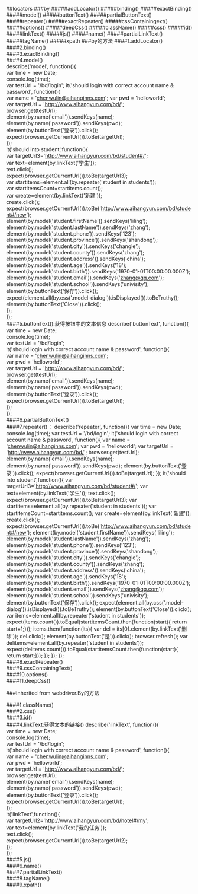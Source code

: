 ##locators
###by
#####addLocator()
#####binding()
#####exactBinding()
#####model()
#####buttonText()
#####partialButtonText()
#####repeater()
#####exactRepeater()
#####cssContainingext()
#####options()
#####deepCss()
#####className()
#####css()
#####id()
#####linkText()
#####js()
#####name()
#####partialLinkText()
#####tagName()
#####xpath
###by的方法
####1.addLocator()  
####2.binding()  
####3.exactBinding()  
####4.model()  
describe('model', function(){  
  var time = new Date;  
  console.log(time);  
  var testUrl = '/bd/login'; 
 it('should login with correct account name & password', function(){  
    var name = 'chenwulin@aihanginns.com'; 
    var pwd = 'helloworld';  
    var targetUrl = 'http://www.aihangyun.com/bd/';  
     browser.get(testUrl);  
    element(by.name('email')).sendKeys(name);  
    element(by.name('password')).sendKeys(pwd);  
    element(by.buttonText('登录')).click();  
    expect(browser.getCurrentUrl()).toBe(targetUrl);  
  });  
    it('should into student',function(){  
    var targetUrl3='http://www.aihangyun.com/bd/student#/';  
    var text=element(by.linkText('学生'));  
    text.click();  
    expect(browser.getCurrentUrl()).toBe(targetUrl3);  
    var startitems=element.all(by.repeater('student in students'));  
    var startitemsCount=startitems.count();  
    var create=element(by.linkText('新建'));  
    create.click();  
    expect(browser.getCurrentUrl()).toBe('http://www.aihangyun.com/bd/student#/new');  
    element(by.model('student.firstName')).sendKeys('liling');  
    element(by.model('student.lastName')).sendKeys('zhang');  
    element(by.model('student.phone')).sendKeys('123');  
    element(by.model('student.province')).sendKeys('shandong');  
    element(by.model('student.city')).sendKeys('changle');  
    element(by.model('student.county')).sendKeys('zhang');  
    element(by.model('student.address')).sendKeys('china');  
    element(by.model('student.age')).sendKeys('18');  
    element(by.model('student.birth')).sendKeys('1970-01-01T00:00:00.000Z');  
    element(by.model('student.email')).sendKeys('zhang@qq.com');  
    element(by.model('student.school')).sendKeys('univisity');  
    element(by.buttonText('保存')).click();  
    expect(element.all(by.css('.model-dialog')).isDisplayed()).toBeTruthy();  
    element(by.buttonText('Close')).click();  
  });  
  });  
####5.buttonText():获得按钮中的文本信息
describe('buttonText', function(){  
  var time = new Date;  
  console.log(time);  
  var testUrl = '/bd/login';  
 it('should login with correct account name & password', function(){  
    var name = 'chenwulin@aihanginns.com';  
    var pwd = 'helloworld';  
    var targetUrl = 'http://www.aihangyun.com/bd/';  
     browser.get(testUrl);  
    element(by.name('email')).sendKeys(name);  
    element(by.name('password')).sendKeys(pwd);  
    element(by.buttonText('登录')).click();  
    expect(browser.getCurrentUrl()).toBe(targetUrl);  
  });  
  });  
####6.partialButtonText()  
####7.repeater()：
describe('repeater', function(){
  var time = new Date;
  console.log(time);
  var testUrl = '/bd/login';
 it('should login with correct account name & password', function(){
    var name = 'chenwulin@aihanginns.com';
    var pwd = 'helloworld';
    var targetUrl = 'http://www.aihangyun.com/bd/';
     browser.get(testUrl);
    element(by.name('email')).sendKeys(name);
    element(by.name('password')).sendKeys(pwd);
    element(by.buttonText('登录')).click();
    expect(browser.getCurrentUrl()).toBe(targetUrl);
  });
    it('should into student',function(){
    var targetUrl3='http://www.aihangyun.com/bd/student#/';
    var text=element(by.linkText('学生'));
    text.click();
    expect(browser.getCurrentUrl()).toBe(targetUrl3);
    var startitems=element.all(by.repeater('student in students'));
    var startitemsCount=startitems.count();
    var create=element(by.linkText('新建'));
    create.click();
    expect(browser.getCurrentUrl()).toBe('http://www.aihangyun.com/bd/student#/new');
    element(by.model('student.firstName')).sendKeys('liling');
    element(by.model('student.lastName')).sendKeys('zhang');
    element(by.model('student.phone')).sendKeys('123');
    element(by.model('student.province')).sendKeys('shandong');
    element(by.model('student.city')).sendKeys('changle');
    element(by.model('student.county')).sendKeys('zhang');
    element(by.model('student.address')).sendKeys('china');
    element(by.model('student.age')).sendKeys('18');
    element(by.model('student.birth')).sendKeys('1970-01-01T00:00:00.000Z');
    element(by.model('student.email')).sendKeys('zhang@qq.com');
    element(by.model('student.school')).sendKeys('univisity');
    element(by.buttonText('保存')).click();
    expect(element.all(by.css('.model-dialog')).isDisplayed()).toBeTruthy();
    element(by.buttonText('Close')).click();
    var items=element.all(by.repeater('student in students'));
   expect(items.count()).toEqual(startitemsCount.then(function(start){
        return start+1;}));
       items.then(function(its){
       var del = its[0].element(by.linkText('删除'));
       del.click();
       element(by.buttonText('是')).click();
       browser.refresh();
      var delitems=element.all(by.repeater('student in students'));
      expect(delitems.count()).toEqual(startitemsCount.then(function(start){
      return start;}));
    }); 
  });
  });  
####8.exactRepeater()  
####9.cssContainingText()  
####10.options()  
####11.deepCss()  

###Inherited from webdriver.By的方法

####1.className()  
####2.css()  
####3.id()  
####4.linkText:获得文本的链接()
describe('linkText', function(){  
  var time = new Date;  
  console.log(time);  
  var testUrl = '/bd/login';  
 it('should login with correct account name & password', function(){  
    var name = 'chenwulin@aihanginns.com';  
    var pwd = 'helloworld';  
    var targetUrl = 'http://www.aihangyun.com/bd/';  
     browser.get(testUrl);  
    element(by.name('email')).sendKeys(name);  
    element(by.name('password')).sendKeys(pwd);  
    element(by.buttonText('登录')).click();  
    expect(browser.getCurrentUrl()).toBe(targetUrl);  
  });  
  it('linkText',function(){  
  var targetUrl2='http://www.aihangyun.com/bd/hotel#/my';  
    var text=element(by.linkText('我的任务'));  
    text.click();  
    expect(browser.getCurrentUrl()).toBe(targetUrl2);  
  });  
  });   
####5.js()  
####6.name()  
####7.partialLinkText()  
####8.tagName()  
####9.xpath()  
